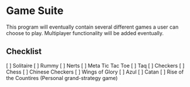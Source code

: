 # Game Suite

This program will eventually contain several different games a user can choose to play. Multiplayer functionality will be added eventually.

## Checklist
[ ] Solitaire
[ ] Rummy
[ ] Nerts
[ ] Meta Tic Tac Toe
[ ] Taq
[ ] Checkers
[ ] Chess
[ ] Chinese Checkers
[ ] Wings of Glory
[ ] Azul
[ ] Catan
[ ] Rise of the Countires (Personal grand-strategy game)
